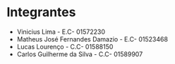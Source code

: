 # Integrantes
- Vinicius Lima - E.C- 01572230
- Matheus José Fernandes Damazio - E.C- 01523468
- Lucas Lourenço - C.C- 01588150
- Carlos Guilherme da Silva - C.C- 01589907
